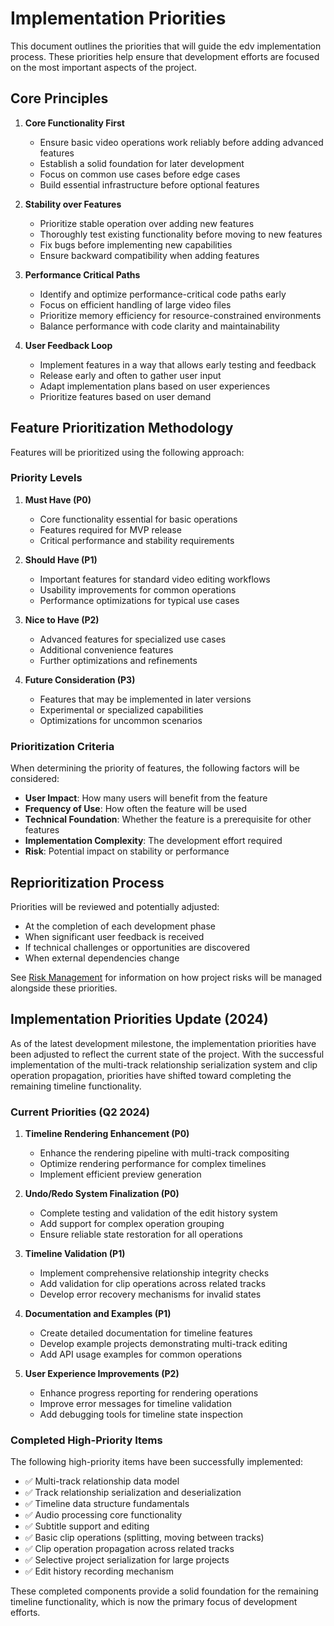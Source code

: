 # Implementation Priorities

This document outlines the priorities that will guide the edv implementation process. These priorities help ensure that development efforts are focused on the most important aspects of the project.

## Core Principles

1. **Core Functionality First**
   - Ensure basic video operations work reliably before adding advanced features
   - Establish a solid foundation for later development
   - Focus on common use cases before edge cases
   - Build essential infrastructure before optional features

2. **Stability over Features**
   - Prioritize stable operation over adding new features
   - Thoroughly test existing functionality before moving to new features
   - Fix bugs before implementing new capabilities
   - Ensure backward compatibility when adding features

3. **Performance Critical Paths**
   - Identify and optimize performance-critical code paths early
   - Focus on efficient handling of large video files
   - Prioritize memory efficiency for resource-constrained environments
   - Balance performance with code clarity and maintainability

4. **User Feedback Loop**
   - Implement features in a way that allows early testing and feedback
   - Release early and often to gather user input
   - Adapt implementation plans based on user experiences
   - Prioritize features based on user demand

## Feature Prioritization Methodology

Features will be prioritized using the following approach:

### Priority Levels

1. **Must Have (P0)**
   - Core functionality essential for basic operations
   - Features required for MVP release
   - Critical performance and stability requirements

2. **Should Have (P1)**
   - Important features for standard video editing workflows
   - Usability improvements for common operations
   - Performance optimizations for typical use cases

3. **Nice to Have (P2)**
   - Advanced features for specialized use cases
   - Additional convenience features
   - Further optimizations and refinements

4. **Future Consideration (P3)**
   - Features that may be implemented in later versions
   - Experimental or specialized capabilities
   - Optimizations for uncommon scenarios

### Prioritization Criteria

When determining the priority of features, the following factors will be considered:

- **User Impact**: How many users will benefit from the feature
- **Frequency of Use**: How often the feature will be used
- **Technical Foundation**: Whether the feature is a prerequisite for other features
- **Implementation Complexity**: The development effort required
- **Risk**: Potential impact on stability or performance

## Reprioritization Process

Priorities will be reviewed and potentially adjusted:

- At the completion of each development phase
- When significant user feedback is received
- If technical challenges or opportunities are discovered
- When external dependencies change

See [Risk Management](06_risk_management.md) for information on how project risks will be managed alongside these priorities.

## Implementation Priorities Update (2024)

As of the latest development milestone, the implementation priorities have been adjusted to reflect the current state of the project. With the successful implementation of the multi-track relationship serialization system and clip operation propagation, priorities have shifted toward completing the remaining timeline functionality.

### Current Priorities (Q2 2024)

1. **Timeline Rendering Enhancement (P0)**
   - Enhance the rendering pipeline with multi-track compositing
   - Optimize rendering performance for complex timelines
   - Implement efficient preview generation

2. **Undo/Redo System Finalization (P0)**
   - Complete testing and validation of the edit history system
   - Add support for complex operation grouping
   - Ensure reliable state restoration for all operations

3. **Timeline Validation (P1)**
   - Implement comprehensive relationship integrity checks
   - Add validation for clip operations across related tracks
   - Develop error recovery mechanisms for invalid states

4. **Documentation and Examples (P1)**
   - Create detailed documentation for timeline features
   - Develop example projects demonstrating multi-track editing
   - Add API usage examples for common operations

5. **User Experience Improvements (P2)**
   - Enhance progress reporting for rendering operations
   - Improve error messages for timeline validation
   - Add debugging tools for timeline state inspection

### Completed High-Priority Items

The following high-priority items have been successfully implemented:

- ✅ Multi-track relationship data model
- ✅ Track relationship serialization and deserialization
- ✅ Timeline data structure fundamentals
- ✅ Audio processing core functionality
- ✅ Subtitle support and editing
- ✅ Basic clip operations (splitting, moving between tracks)
- ✅ Clip operation propagation across related tracks
- ✅ Selective project serialization for large projects
- ✅ Edit history recording mechanism

These completed components provide a solid foundation for the remaining timeline functionality, which is now the primary focus of development efforts. 